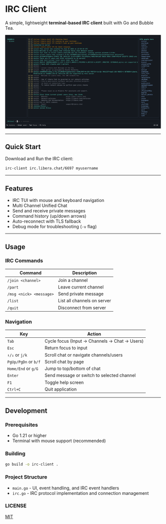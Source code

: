 # IRC Client

A simple, lightweight **terminal-based IRC client** built with Go and Bubble Tea.

![Demo](./irc-client.png)

---

## Quick Start



Download and Run the IRC client:

```sh
irc-client irc.libera.chat/6697 myusername
```

---

## Features

- IRC TUI with mouse and keyboard navigation
- Multi Channel Unified Chat
- Send and receive private messages
- Command history (up/down arrows)
- Auto-reconnect with TLS fallback
- Debug mode for troubleshooting (`-v` flag)

---

## Usage

### IRC Commands

| Command | Description |
|---------|-------------|
| `/join <channel>` | Join a channel |
| `/part` | Leave current channel |
| `/msg <nick> <message>` | Send private message |
| `/list` | List all channels on server |
| `/quit` | Disconnect from server |

### Navigation

| Key | Action |
|-----|--------|
| `Tab` | Cycle focus (Input → Channels → Chat → Users) |
| `Esc` | Return focus to input |
| `↑/↓` or `j/k` | Scroll chat or navigate channels/users |
| `PgUp/PgDn` or `b/f` | Scroll chat by page |
| `Home/End` or `g/G` | Jump to top/bottom of chat |
| `Enter` | Send message or switch to selected channel |
| `F1` | Toggle help screen |
| `Ctrl+C` | Quit application |

---

## Development

### Prerequisites

- Go 1.21 or higher
- Terminal with mouse support (recommended)

### Building

```sh
go build -o irc-client .
```

### Project Structure

- `main.go` - UI, event handling, and IRC event handlers
- `irc.go` - IRC protocol implementation and connection management

### LICENSE

[MIT](LICENSE)

